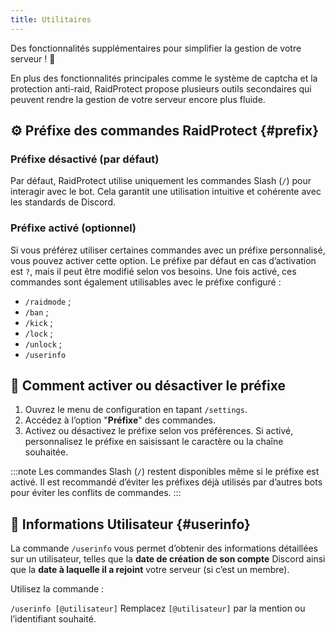 ```yaml
---
title: Utilitaires
---
```

Des fonctionnalités supplémentaires pour simplifier la gestion de votre serveur ! 🔧

En plus des fonctionnalités principales comme le système de captcha et la protection anti-raid, RaidProtect propose plusieurs outils secondaires qui peuvent rendre la gestion de votre serveur encore plus fluide. 

## ⚙️ Préfixe des commandes RaidProtect {#prefix}

### Préfixe désactivé (par défaut)

Par défaut, RaidProtect utilise uniquement les commandes Slash (`/`) pour interagir avec le bot. Cela garantit une utilisation intuitive et cohérente avec les standards de Discord.

### Préfixe activé (optionnel)

Si vous préférez utiliser certaines commandes avec un préfixe personnalisé, vous pouvez activer cette option. Le préfixe par défaut en cas d’activation est `?`, mais il peut être modifié selon vos besoins. Une fois activé, ces commandes sont également utilisables avec le préfixe configuré : 
- `/raidmode` ; 
- `/ban` ; 
- `/kick` ;
- `/lock` ; 
- `/unlock` ; 
- `/userinfo`


## 💬 Comment activer ou désactiver le préfixe

1. Ouvrez le menu de configuration en tapant `/settings`.
2. Accédez à l’option "**Préfixe**" des commandes.
3. Activez ou désactivez le préfixe selon vos préférences.
Si activé, personnalisez le préfixe en saisissant le caractère ou la chaîne souhaitée.

:::note
Les commandes Slash (`/`) restent disponibles même si le préfixe est activé.
Il est recommandé d’éviter les préfixes déjà utilisés par d’autres bots pour éviter les conflits de commandes.
:::

## 👤 Informations Utilisateur {#userinfo}

La commande `/userinfo` vous permet d’obtenir des informations détaillées sur un utilisateur, telles que la **date de création de son compte** Discord ainsi que la **date à laquelle il a rejoint** votre serveur (si c’est un membre).

Utilisez la commande :

```/userinfo [@utilisateur]```
Remplacez `[@utilisateur]` par la mention ou l’identifiant souhaité.

